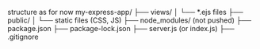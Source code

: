 



structure as for now
my-express-app/
├── views/
│   └── *.ejs files
├── public/
│   └── static files (CSS, JS)
├── node_modules/  (not pushed)
├── package.json
├── package-lock.json
├── server.js (or index.js)
├── .gitignore
